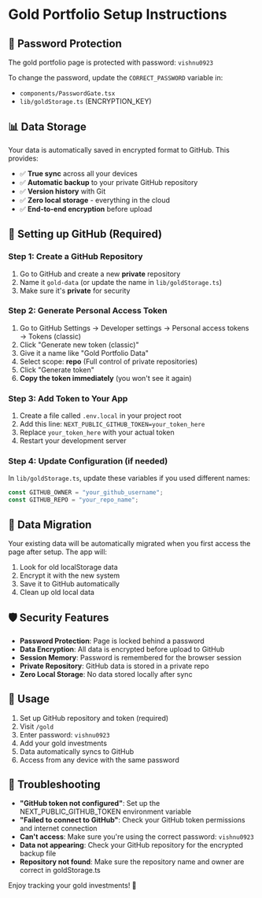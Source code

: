 # Gold Portfolio Setup Instructions

## 🔐 Password Protection

The gold portfolio page is protected with password: `vishnu0923`

To change the password, update the `CORRECT_PASSWORD` variable in:
- `components/PasswordGate.tsx`
- `lib/goldStorage.ts` (ENCRYPTION_KEY)

## 📊 Data Storage

Your data is automatically saved in encrypted format to GitHub. This provides:

- ✅ **True sync** across all your devices
- ✅ **Automatic backup** to your private GitHub repository
- ✅ **Version history** with Git
- ✅ **Zero local storage** - everything in the cloud
- ✅ **End-to-end encryption** before upload

## 🚀 Setting up GitHub (Required)

### Step 1: Create a GitHub Repository
1. Go to GitHub and create a new **private** repository
2. Name it `gold-data` (or update the name in `lib/goldStorage.ts`)
3. Make sure it's **private** for security

### Step 2: Generate Personal Access Token
1. Go to GitHub Settings → Developer settings → Personal access tokens → Tokens (classic)
2. Click "Generate new token (classic)"
3. Give it a name like "Gold Portfolio Data"
4. Select scope: **repo** (Full control of private repositories)
5. Click "Generate token"
6. **Copy the token immediately** (you won't see it again)

### Step 3: Add Token to Your App
1. Create a file called `.env.local` in your project root
2. Add this line: `NEXT_PUBLIC_GITHUB_TOKEN=your_token_here`
3. Replace `your_token_here` with your actual token
4. Restart your development server

### Step 4: Update Configuration (if needed)
In `lib/goldStorage.ts`, update these variables if you used different names:
```typescript
const GITHUB_OWNER = "your_github_username";
const GITHUB_REPO = "your_repo_name";
```

## 🔄 Data Migration

Your existing data will be automatically migrated when you first access the page after setup. The app will:

1. Look for old localStorage data
2. Encrypt it with the new system
3. Save it to GitHub automatically
4. Clean up old local data

## 🛡️ Security Features

- **Password Protection**: Page is locked behind a password
- **Data Encryption**: All data is encrypted before upload to GitHub
- **Session Memory**: Password is remembered for the browser session
- **Private Repository**: GitHub data is stored in a private repo
- **Zero Local Storage**: No data stored locally after sync

## 🎯 Usage

1. Set up GitHub repository and token (required)
2. Visit `/gold`
3. Enter password: `vishnu0923`
4. Add your gold investments
5. Data automatically syncs to GitHub
6. Access from any device with the same password

## 🔧 Troubleshooting

- **"GitHub token not configured"**: Set up the NEXT_PUBLIC_GITHUB_TOKEN environment variable
- **"Failed to connect to GitHub"**: Check your GitHub token permissions and internet connection
- **Can't access**: Make sure you're using the correct password: `vishnu0923`
- **Data not appearing**: Check your GitHub repository for the encrypted backup file
- **Repository not found**: Make sure the repository name and owner are correct in goldStorage.ts

Enjoy tracking your gold investments! 🥇 
